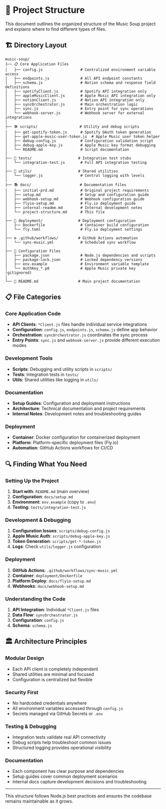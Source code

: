 # 📁 Project Structure

This document outlines the organized structure of the Music Soup project and explains where to find different types of files.

## 🏗️ Directory Layout

```
music-soup/
├── 📋 Core Application Files
│   ├── config.js                 # Centralized environment variable access
│   ├── endpoints.js              # All API endpoint constants
│   ├── schema.js                 # Notion schema and response field definitions
│   ├── spotifyClient.js          # Spotify API integration only
│   ├── appleMusicClient.js       # Apple Music API integration only
│   ├── notionClient.js           # Notion API integration only
│   ├── syncOrchestrator.js       # Main orchestration logic
│   ├── sync.js                   # Entry point for sync operations
│   └── webhook-server.js         # Webhook server for external integrations
│
├── 🛠️ scripts/                   # Utility and debug scripts
│   ├── get-spotify-token.js      # Spotify OAuth token generation
│   ├── get-apple-music-user-token.js  # Apple Music user token helper
│   ├── debug-config.js           # Configuration validation script
│   ├── debug-apple-key.js        # Apple Music key format debugging
│   └── README.md                 # Script documentation
│
├── 🧪 tests/                     # Integration test stubs
│   └── integration-test.js       # Full API integration testing
│
├── 🔧 utils/                     # Shared utilities
│   └── logger.js                 # Central logging with levels
│
├── 📚 docs/                      # Documentation files
│   ├── initial-prd.md            # Original project requirements
│   ├── setup.md                  # Setup and configuration guide
│   ├── webhook-setup.md          # Webhook configuration guide
│   ├── flyio-setup.md            # Fly.io deployment guide
│   ├── internal-readme.md        # Internal development notes
│   └── project-structure.md      # This file
│
├── 🚀 deployment/                # Deployment configuration
│   ├── Dockerfile                # Container build configuration
│   └── fly.toml                  # Fly.io deployment settings
│
├── ⚙️ .github/workflows/         # GitHub Actions automation
│   └── sync-music.yml            # Scheduled sync workflow
│
├── 🔐 Configuration Files
│   ├── package.json              # Node.js dependencies and scripts
│   ├── package-lock.json         # Locked dependency versions
│   ├── env.example               # Environment variable template
│   └── AuthKey_*.p8              # Apple Music private key (gitignored)
│
└── 📖 README.md                  # Main project documentation
```

## 📋 File Categories

### Core Application Code
- **API Clients**: `*Client.js` files handle individual service integrations
- **Configuration**: `config.js`, `endpoints.js`, `schema.js` define app behavior
- **Orchestration**: `syncOrchestrator.js` coordinates the sync process
- **Entry Points**: `sync.js` and `webhook-server.js` provide different execution modes

### Development Tools
- **Scripts**: Debugging and utility scripts in `scripts/`
- **Tests**: Integration tests in `tests/`
- **Utils**: Shared utilities like logging in `utils/`

### Documentation
- **Setup Guides**: Configuration and deployment instructions
- **Architecture**: Technical documentation and project requirements
- **Internal Notes**: Development notes and troubleshooting guides

### Deployment
- **Container**: Docker configuration for containerized deployment
- **Platform**: Platform-specific deployment files (Fly.io)
- **Automation**: GitHub Actions workflows for CI/CD

## 🔍 Finding What You Need

### Setting Up the Project
1. **Start with**: `README.md` (main overview)
2. **Configuration**: `docs/setup.md` 
3. **Environment**: `env.example` (copy to `.env`)
4. **Testing**: `tests/integration-test.js`

### Development & Debugging
1. **Configuration Issues**: `scripts/debug-config.js`
2. **Apple Music Auth**: `scripts/debug-apple-key.js`
3. **Token Generation**: `scripts/get-*-token.js`
4. **Logs**: Check `utils/logger.js` configuration

### Deployment
1. **GitHub Actions**: `.github/workflows/sync-music.yml`
2. **Container**: `deployment/Dockerfile`
3. **Platform Deploy**: `docs/flyio-setup.md`
4. **Webhooks**: `docs/webhook-setup.md`

### Understanding the Code
1. **API Integration**: Individual `*Client.js` files
2. **Data Flow**: `syncOrchestrator.js`
3. **Configuration**: `config.js`
4. **Schema**: `schema.js`

## 🏛️ Architecture Principles

### Modular Design
- Each API client is completely independent
- Shared utilities are minimal and focused
- Configuration is centralized but flexible

### Security First
- No hardcoded credentials anywhere
- All environment variables accessed through `config.js`
- Secrets managed via GitHub Secrets or `.env`

### Testing & Debugging
- Integration tests validate real API connectivity
- Debug scripts help troubleshoot common issues
- Structured logging provides operational visibility

### Documentation
- Each component has clear purpose and dependencies
- Setup guides cover common deployment scenarios
- Internal docs capture development decisions and troubleshooting

---

This structure follows Node.js best practices and ensures the codebase remains maintainable as it grows.




